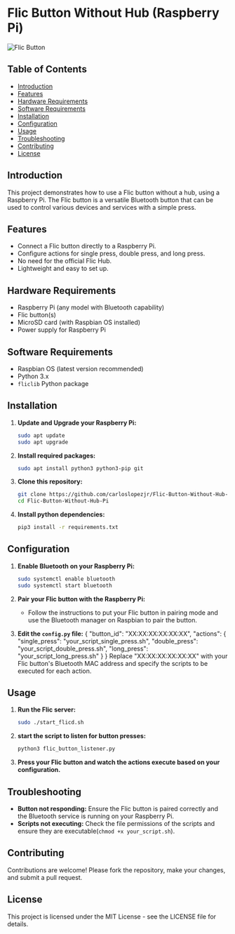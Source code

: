 # Flic Button Without Hub (Raspberry Pi)

![Flic Button](https://m.media-amazon.com/images/I/41TWMnnyGsL._AC_UF894,1000_QL80_.jpg)

## Table of Contents
- [Introduction](#introduction)
- [Features](#features)
- [Hardware Requirements](#hardware-requirements)
- [Software Requirements](#software-requirements)
- [Installation](#installation)
- [Configuration](#configuration)
- [Usage](#usage)
- [Troubleshooting](#troubleshooting)
- [Contributing](#contributing)
- [License](#license)

## Introduction

This project demonstrates how to use a Flic button without a hub, using a Raspberry Pi. The Flic button is a versatile Bluetooth button that can be used to control various devices and services with a simple press.

## Features

- Connect a Flic button directly to a Raspberry Pi.
- Configure actions for single press, double press, and long press.
- No need for the official Flic Hub.
- Lightweight and easy to set up.

## Hardware Requirements

- Raspberry Pi (any model with Bluetooth capability)
- Flic button(s)
- MicroSD card (with Raspbian OS installed)
- Power supply for Raspberry Pi

## Software Requirements

- Raspbian OS (latest version recommended)
- Python 3.x
- `fliclib` Python package

## Installation

1. **Update and Upgrade your Raspberry Pi:**
   ```bash
   sudo apt update
   sudo apt upgrade

2. **Install required packages:** 
   ```bash
   sudo apt install python3 python3-pip git

3. **Clone this repository:**
   ```bash
   git clone https://github.com/carloslopezjr/Flic-Button-Without-Hub-Pi.git
   cd Flic-Button-Without-Hub-Pi

4. **Install python dependencies:**
   ```bash
   pip3 install -r requirements.txt


## Configuration

1. **Enable Bluetooth on your Raspberry Pi:**
    ```bash
    sudo systemctl enable bluetooth
    sudo systemctl start bluetooth

2. **Pair your Flic button with the Raspberry Pi:**
    - Follow the instructions to put your Flic button in pairing mode and use the Bluetooth manager on Raspbian to pair the button.

3. **Edit the `config.py` file:**
{
    "button_id": "XX:XX:XX:XX:XX:XX",
        "actions": {
            "single_press": "your_script_single_press.sh",
            "double_press": "your_script_double_press.sh",
            "long_press": "your_script_long_press.sh"
        }
}
Replace "XX:XX:XX:XX:XX:XX" with your Flic button's Bluetooth MAC address and specify the scripts to be executed for each action.

## Usage

1. **Run the Flic server:**
    ```bash
    sudo ./start_flicd.sh

2. **start the script to listen for button presses:**
    ```bash
    python3 flic_button_listener.py

3. **Press your Flic button and watch the actions execute based on your configuration.**

## Troubleshooting

- **Button not responding:** Ensure the Flic button is paired correctly and the Bluetooth service is running on your Raspberry Pi.
- **Scripts not executing:** Check the file permissions of the scripts and ensure they are executable(`chmod +x your_script.sh`).

## Contributing

Contributions are welcome! Please fork the repository, make your changes, and submit a pull request.

## License

This project is licensed under the MIT License - see the LICENSE file for details.


